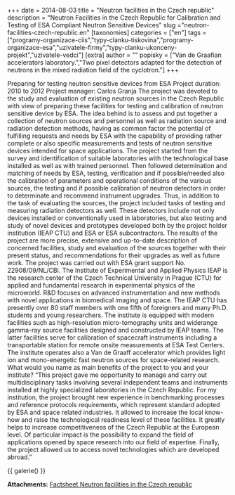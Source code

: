 +++
date = 2014-08-03
title = "Neutron facilities in the Czech republic"
description = "Neutron Facilities in the Czech Republic for Calibration and Testing of ESA Compliant Neutron Sensitive Devices"
slug ="neutron-facilities-czech-republic.en"
[taxonomies]
categories = ["en"]
tags = ["programy-organizace-ciis","typy-clanku-tiskovina","programy-organizace-esa","uzivatele-firmy","typy-clanku-ukonceny-projekt","uzivatele-vedci"]
[extra]
author = ""
popisky = ["Van de Graafian accelerators laboratory.","Two pixel detectors adapted for the detection of neutrons in the mixed radiation field of the cyclotron."]
+++

Preparing for testing neutron sensitive devices from ESA Project duration: 2010 to 2012 Project manager: Carlos Granja The project was devoted to the study and evaluation of existing neutron sources in the Czech Republic with view of preparing these facilities for testing and calibration of neutron sensitive device by ESA. The idea behind is to assess and put together a collection of neutron sources and personnel as well as radiation source and radiation detection methods, having as common factor the potential of fulfilling requests and needs by ESA with the capability of providing rather complete or also specific measurements and tests of neutron sensitive devices intended for space applications. The project started from the survey and identification of suitable laboratories with the technological base installed as well as with trained personnel. Then followed determination and matching of needs by ESA, testing, verification and if possible/needed also the calibration of parameters and operational conditions of the various sources, the testing and if possible calibration of neutron detectors in order to determinate and recommend instrument upgrades. Thus, in addition to the task of evaluating the sources, the project included tasks of testing and measuring radiation detectors as well. These detectors include not only devices installed or conventionally used in laboratories, but also testing and study of novel devices and prototypes developed both by the project holder institution (IEAP CTU) and ESA or ESA subcontractors. The results of the project are more precise, extensive and up-to-date description of concerned facilities, study and evaluation of the sources together with their present status, and recommendations for their upgrades as well as future work. The project was carried out with ESA grant support No. 22908/09/NL/CBi. The Institute of Experimental and Applied Physics IEAP is the research center of the Czech Technical University in Prague (CTU) for applied and fundamental research in experimental physics of the microworld. R&D focuses on advanced instrumentation and new methods with novel applications in biomedical imaging and space. The IEAP CTU has presently over 80 staff members with one fifth of foreigners and many Ph.D. students and young researchers. The institute is equipped with modern facilities such as high-resolution micro-tomography units and widerange gamma-ray source facilities designed and constructed by IEAP teams. The latter facilities serve for calibration of spacecraft instruments including a transportable station for remote onsite measurements at ESA Test Centers. The institute operates also a Van de Graaff accelerator which provides light ion and mono-energetic fast neutron sources for space-related research. What would you name as main benefits of the project to you and your institute? “This project gave me opportunity to manage and carry out multidisciplinary tasks involving several independent teams and instruments installed at highly specialized laboratories in the Czech Republic. For my institution, the project brought new experience in benchmarking processes and reference protocols requirements, which represent standard adopted by ESA and space related industries. It allowed to increase the local know-how and raise the technological readiness level of these facilities. It greatly helps to increase competitiveness of the Czech Republic at the European level. Of particular impact is the possibility to expand the field of applications opened by space research into our field of expertise. Finally, the project allowed us to access novel technologies which are developed abroad.”

{{ galerie() }}

**Attachments:**
[Factsheet Neutron facilities in the Czech republic]

[Factsheet Neutron facilities in the Czech republic]: cso_factsheets-neutron_facilities_2015-web_0.pdf
